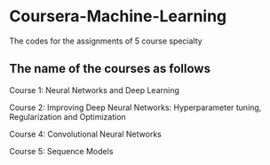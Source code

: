 # Coursera-Machine-Learning
The codes for the assignments of 5 course specialty 

## The name of the courses as follows
Course 1:  Neural Networks and Deep Learning


Course 2:  Improving Deep Neural Networks: Hyperparameter tuning, Regularization and Optimization


Course 4: Convolutional Neural Networks


Course 5: Sequence Models
